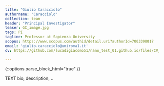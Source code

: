 ```yaml
---
title: "Giulio Caracciolo"
authorname: "Caracciolo"
collection: team
header: "Principal Investigator"
teaser: GC_image.jpg
tags: PI
tagline: Professor at Sapienza University
scopus: https://www.scopus.com/authid/detail.uri?authorId=7003398017
email: 'giulio.caracciolo@uniroma1.it'
cv: https://github.com/lucadigiacomo51/nano_test_01.github.io/files/CV_EN_Caracciolo.pdf

---
```


{::options parse_block_html="true" /}

<p align= "justify">

TEXT bio, description, ..
